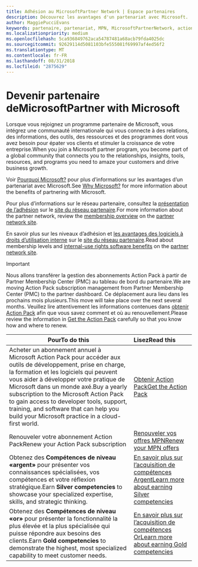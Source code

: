 ```yaml
---
title: Adhésion au MicrosoftPartner Network | Espace partenaires
description: Découvrez les avantages d'un partenariat avec Microsoft.
author: MaggiePucciEvans
keywords: partenaire, partenariat, MPN, MicrosoftPartnerNetwork, action pack, MAPS, abonnement action pack, avantages, avantages MPN, adhésion, argent, or, compétences
ms.localizationpriority: medium
ms.openlocfilehash: 5ca936849762aca54787481a68acb79fda4025dc
ms.sourcegitcommit: 92629114d5081103bfe555081f69997af4ed56f2
ms.translationtype: MT
ms.contentlocale: fr-FR
ms.lasthandoff: 08/31/2018
ms.locfileid: "2875629"
---
```

# <a name="partner-with-microsoft"></a><span data-ttu-id="9844f-104">Devenir partenaire deMicrosoft</span><span class="sxs-lookup"><span data-stu-id="9844f-104">Partner with Microsoft</span></span>

<span data-ttu-id="9844f-105">Lorsque vous rejoignez un programme partenaire de Microsoft, vous intégrez une communauté internationale qui vous connecte à des relations, des informations, des outils, des ressources et des programmes dont vous avez besoin pour épater vos clients et stimuler la croissance de votre entreprise.</span><span class="sxs-lookup"><span data-stu-id="9844f-105">When you join a Microsoft partner program, you become part of a global community that connects you to the relationships, insights, tools, resources, and programs you need to amaze your customers and drive business growth.</span></span> 

<span data-ttu-id="9844f-106">Voir [Pourquoi Microsoft?](https://partner.microsoft.com/business-opportunities/why-microsoft) pour plus d’informations sur les avantages d’un partenariat avec Microsoft.</span><span class="sxs-lookup"><span data-stu-id="9844f-106">See [Why Microsoft?](https://partner.microsoft.com/business-opportunities/why-microsoft) for more information about the benefits of partnering with Microsoft.</span></span> 

<span data-ttu-id="9844f-107">Pour plus d’informations sur le réseau partenaire, consultez la [présentation de l’adhésion](https://partner.microsoft.com/membership) sur le [site du réseau partenaire](https://partner.microsoft.com).</span><span class="sxs-lookup"><span data-stu-id="9844f-107">For more information about the partner network, review the [membership overview](https://partner.microsoft.com/membership) on the [partner network site](https://partner.microsoft.com).</span></span> 

<span data-ttu-id="9844f-108">En savoir plus sur les niveaux d’adhésion et [les avantages des logiciels à droits d’utilisation interne](https://partner.microsoft.com/membership/internal-use-software) sur le [site du réseau partenaire](https://partner.microsoft.com).</span><span class="sxs-lookup"><span data-stu-id="9844f-108">Read about membership levels and [internal-use rights software benefits](https://partner.microsoft.com/membership/internal-use-software) on the [partner network site](https://partner.microsoft.com).</span></span> 

>[!IMPORTANT]
><span data-ttu-id="9844f-109">Nous allons transférer la gestion des abonnements Action Pack à partir de Partner Membership Center (PMC) au tableau de bord du partenaire.</span><span class="sxs-lookup"><span data-stu-id="9844f-109">We are moving Action Pack subscription management from Partner Membership Center (PMC) to the partner dashboard.</span></span> <span data-ttu-id="9844f-110">Ce déplacement aura lieu dans les prochains mois plusieurs.</span><span class="sxs-lookup"><span data-stu-id="9844f-110">This move will take place over the next several months.</span></span> <span data-ttu-id="9844f-111">Veuillez lire attentivement les informations contenues dans [obtenir Action Pack](mpn-get-action-pack.md) afin que vous savez comment et où au renouvellement.</span><span class="sxs-lookup"><span data-stu-id="9844f-111">Please review the information in [Get the Action Pack](mpn-get-action-pack.md) carefully so that you know how and where to renew.</span></span>  

|**<span data-ttu-id="9844f-112">Pour</span><span class="sxs-lookup"><span data-stu-id="9844f-112">To do this</span></span>**   |**<span data-ttu-id="9844f-113">Lisez</span><span class="sxs-lookup"><span data-stu-id="9844f-113">Read this</span></span>**   |
|-----------------|:---------------------------|
|<span data-ttu-id="9844f-114">Acheter un abonnement annuel à Microsoft Action Pack pour accéder aux outils de développement, prise en charge, la formation et les logiciels qui peuvent vous aider à développer votre pratique de Microsoft dans un monde axé.</span><span class="sxs-lookup"><span data-stu-id="9844f-114">Buy a yearly subscription to the Microsoft Action Pack to gain access to developer tools, support, training, and software that can help you build your Microsoft practice in a cloud-first world.</span></span> | [<span data-ttu-id="9844f-115">Obtenir Action Pack</span><span class="sxs-lookup"><span data-stu-id="9844f-115">Get the Action Pack</span></span>](mpn-get-action-pack.md)|
|<span data-ttu-id="9844f-116">Renouveler votre abonnement Action Pack</span><span class="sxs-lookup"><span data-stu-id="9844f-116">Renew your Action Pack subscription</span></span>   |[<span data-ttu-id="9844f-117">Renouveler vos offres MPN</span><span class="sxs-lookup"><span data-stu-id="9844f-117">Renew your MPN offers</span></span>](renew-mpn-offers.md)|
|<span data-ttu-id="9844f-118">Obtenez des **Compétences de niveau «argent»** pour présenter vos connaissances spécialisées, vos compétences et votre réflexion stratégique.</span><span class="sxs-lookup"><span data-stu-id="9844f-118">Earn **Silver competencies** to showcase your specialized expertise, skills, and strategic thinking.</span></span>|[<span data-ttu-id="9844f-119">En savoir plus sur l’acquisition de compétences Argent</span><span class="sxs-lookup"><span data-stu-id="9844f-119">Learn more about earning Silver competencies</span></span>](https://partner.microsoft.com/membership/competencies)|
|<span data-ttu-id="9844f-120">Obtenez des **Compétences de niveau «or»** pour présenter la fonctionnalité la plus élevée et la plus spécialisée qui puisse répondre aux besoins des clients.</span><span class="sxs-lookup"><span data-stu-id="9844f-120">Earn **Gold competencies** to demonstrate the highest, most specialized capability to meet customer needs.</span></span> |[<span data-ttu-id="9844f-121">En savoir plus sur l’acquisition de compétences Or</span><span class="sxs-lookup"><span data-stu-id="9844f-121">Learn more about earning Gold competencies</span></span>](https://partner.microsoft.com/membership/competencies)|




